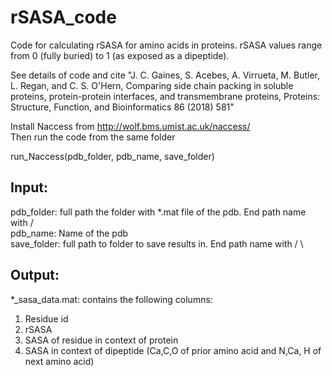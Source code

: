 # rSASA_code

Code for calculating rSASA for amino acids in proteins. rSASA values range from 0 (fully buried) to 1 (as exposed as a dipeptide). 

See details of code and cite  "J. C. Gaines, S. Acebes, A. Virrueta, M. Butler, L. Regan, and C. S. O'Hern, Comparing side chain packing in soluble proteins, protein-protein interfaces, and transmembrane proteins, Proteins: Structure, Function, and Bioinformatics 86 (2018) 581"

Install Naccess from http://wolf.bms.umist.ac.uk/naccess/ \
Then run the code from the same folder

run_Naccess(pdb_folder, pdb_name, save_folder)
## Input:
pdb_folder: full path the folder with \*.mat file of the pdb. End path
name with / \
pdb_name: Name of the pdb \
save_folder: full path to folder to save results in. End path name with / \

## Output:
\*_sasa_data.mat: contains the following columns:
   1. Residue id
   2. rSASA
   3. SASA of residue in context of protein
   4. SASA in context of dipeptide (Ca,C,O of prior amino acid and N,Ca, H of next amino acid)
 
